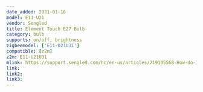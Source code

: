 ```yaml
---
date_added: 2021-01-16
model: E11-U21
vendor: Sengled
title: Element Touch E27 Bulb
category: bulb
supports: on/off, brightness
zigbeemodel: ['E11-U21U31']
compatible: [z2m]
z2m: E11-U21U31
mlink: https://support.sengled.com/hc/en-us/articles/219105568-How-do-I-set-up-the-Smart-LED-With-Touch-Control-Element-Touch-bulb-onto-my-Sengled-Hub-
link: 
link2: 
link3: 
---
```

